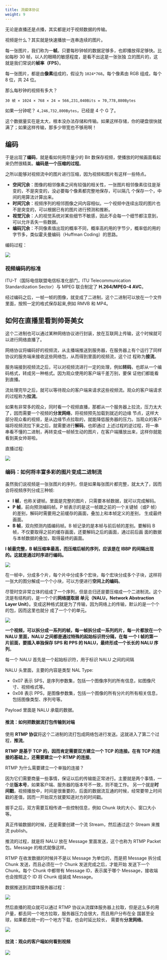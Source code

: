 ```yaml
---
title: 流媒体协议
weight: 9
---
```


无论是直播还是点播，其实都是对于视频数据的传输。

视频是什么？其实就是快速播放一连串连续的图片。

每一张图片，我们称为一**帧**。只要每秒钟帧的数据足够多，也即播放得足够快。比如每秒 30 帧，以人的眼睛的敏感程度，是看不出这是一张张独
立的图片的，这就是我们常说的**帧率（FPS）**。

每一张图片，都是由**像素**组成的，假设为 `1024*768`。每个像素由 RGB 组成，每个 8 位，共 24 位。

那么每秒钟的视频有多大？

`30 帧 × 1024 × 768 × 24 = 566,231,040Bits = 70,778,880Bytes`

如果一分钟呢？ `4,246,732,800Bytes`，已经是 4 个 G 了。

这个数据量实在是太大，根本没办法存储和传输。如果这样存储，你的硬盘很快就满了；如果这样传输，那多少带宽也不够用啊！

## 编码

于是出现了**编码**，就是看如何用尽量少的 Bit 数保存视频，使播放的时候画面看起来仍然很精美。**编码是一个压缩的过程**。

之所以能够对视频流中的图片进行压缩，因为视频和图片有这样一些特点。

- **空间冗余**：图像的相邻像素之间有较强的相关性，一张图片相邻像素往往是渐变的，不是突变的，没必要每个像素都完整地保存，可以隔几
个保存一个，中间的用算法计算出来。
- **时间冗余**：视频序列的相邻图像之间内容相似。一个视频中连续出现的图片也不是突变的，可以根据已有的图片进行预测和推断。
- **视觉冗余**：人的视觉系统对某些细节不敏感，因此不会每一个细节都注意到，可以允许丢失一些数据。
- **编码冗余**：不同像素值出现的概率不同，概率高的用的字节少，概率低的用的字节多，类似霍夫曼编码（Huffman Coding）的思路。

编码过程：

![](images/stream/image-encode.jpg)

### 视频编码的标准

ITU-T（国际电信联盟电信标准化部门，ITU Telecommunication Standardization Sector）与 MPEG 联合制定了 **H.264/MPEG-4 AVC**。

经过编码之后，一帧一帧的图像，就变成了二进制，这个二进制可以放在一个文件里面，按照一定的格式保存起来,例如 RMVB 和 MP4。

## 如何在直播里看到帅哥美女

这个二进制也可以通过某种网络协议进行封装，放在互联网上传输，这个时候就可以进行网络直播了。

网络协议将编码好的视频流，从主播端推送到服务器，在服务器上有个运行了同样协议的服务端来接收这些网络包，从而得到里面的视频流，这个过
程称为**接流**。

服务端接到视频流之后，可以对视频流进行一定的处理，例如**转码**，也即从一个编码格式，转成另一种格式。因为观众使用的客户端千差万别，要保
证他们都能看到直播。

流处理完毕之后，就可以等待观众的客户端来请求这些视频流。观众的客户端请求的过程称为**拉流**。

如果有非常多的观众，同时看一个视频直播，那都从一个服务器上拉流，压力太大了，因而需要一个视频的**分发网络**，将视频预先加载到就近的边缘
节点，这样大部分观众看的视频，是从边缘节点拉取的，就能降低服务器的压力。当观众的客户端将视频流拉下来之后，就需要进行**解码**，也即通过
上述过程的逆过程，将一串串看不懂的二进制，再转变成一帧帧生动的图片，在客户端播放出来，这样你就能看到美女帅哥啦。

直播过程:

![](images/stream/livestreming.jpg)

### 编码：如何将丰富多彩的图片变成二进制流

虽然我们说视频是一张张图片的序列，但是如果每张图片都完整，就太大了，因而会将视频序列分成三种帧:

- **I 帧**，也称关键帧。里面是完整的图片，只需要本帧数据，就可以完成解码。
- **P 帧**，前向预测编码帧。P 帧表示的是这一帧跟之前的一个关键帧（或P 帧）的差别，解码时需要用之前缓存的画面，叠加上和本帧定义的差别，
生成最终画面。
- **B 帧**，双向预测内插编码帧。B 帧记录的是本帧与前后帧的差别。要解码 B 帧，不仅要取得之前的缓存画面，还要解码之后的画面，通过前后画
面的数据与本帧数据的叠加，取得最终的画面。

**I 帧最完整，B 帧压缩率最高，而压缩后帧的序列，应该是在 IBBP 的间隔出现的。这就是通过时序进行编码。**

![](images/stream/framing.jpg)

在一帧中，分成多个片，每个片中分成多个宏块，每个宏块分成多个子块，这样将一张大的图分解成一个个小块，可以方便进行**空间上的编码**。

尽管时空非常立体的组成了一个序列，但是总归还是要压缩成一个二进制流。这个流是有结构的，是一个个的**网络提取层
单元（NALU，Network Abstraction Layer Unit）**。变成这种格式就是为了传输，因为网络上的传输，默认的是一个个的包，因而这里也就分
成了一个个的单元。

![](images/stream/nalu.jpg)

**一个视频，可以拆分成一系列的帧，每一帧拆分成一系列的片，每一片都放在一个 NALU 里面，NALU 之间都是通过特殊的起始标识符分隔，在每
一个 I 帧的第一片前面，要插入单独保存 SPS 和 PPS 的 NALU，最终形成一个长长的 NALU 序列**。

每一个 NALU 首先是一个起始标识符，用于标识 NALU 之间的间隔

NALU 头里面，主要的内容是类型 NAL Type:

- 0x07 表示 SPS，是序列参数集，包括一个图像序列的所有信息，如图像尺寸、视频格式等。
- 0x08 表示 PPS，是图像参数集，包括一个图像的所有分片的所有相关信息，包括图像类型、序列号等。

Payload 里面是 NALU 承载的数据。

#### 推流：如何把数据流打包传输到对端

使用 **RTMP 协议**将这个二进制的流打包成网络包进行发送。这就进入了第二个过程，**推流**。

**RTMP 是基于 TCP 的，因而肯定需要双方建立一个 TCP 的连接。在有 TCP 的连接的基础上，还需要建立一个 RTMP 的连接**。

RTMP 为什么需要建立一个单独的连接？

因为它们需要商量一些事情，保证以后的传输能正常进行。主要就是两个事情，一个是**版本号**，如果客户端、服务器的版本号不一致，则不能工作。
另一个就是**时间戳**，视频播放中，时间是很重要的，后面的数据流互通的时候，经常要带上时间戳的差值，因而一开始双方就要知道对方的时间戳。

握手之后，双方需要互相传递一些控制信息，例如 Chunk 块的大小、窗口大小等。

真正传输数据的时候，还是需要创建一个流 Stream，然后通过这个 Stream 来推流 publish。

推流的过程，就是将 NALU 放在 Message 里面发送，这个也称为 RTMP Packet 包。Message 的格式就像这样。

RTMP 在收发数据的时候并不是以 Message 为单位的，而是把 Message 拆分成 Chunk 发送，而且必须在一个 Chunk 发送完成之后，才能开始
发送下一个 Chunk。每个 Chunk 中都带有 Message ID，表示属于哪个 Message，接收端也会按照这个 ID 将 Chunk 组装成 Message。

数据推送到流媒体服务器过程：

![](images/stream/pushstream.jpg)

然后直播的观众就可以通过 RTMP 协议从流媒体服务器上拉取，但是这么多的用户量，都去同一个地方拉取，服务器压力会很大，而且用户分布在全
国甚至全球，如果都去统一的一个地方下载，也会时延比较长，
需要有**分发网络**。

![](images/stream/deliverynetwork.jpg)

#### 拉流：观众的客户端如何看到视频

![](images/stream/pullstream.jpg)
